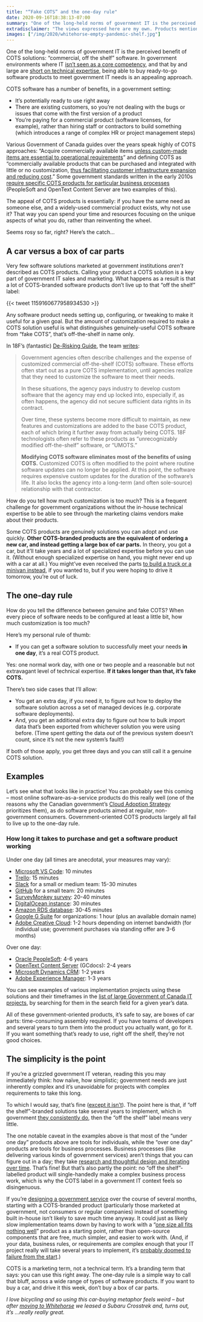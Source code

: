 ```yaml
---
title: "“Fake COTS” and the one-day rule"
date: 2020-09-16T18:38:13-07:00
summary: "One of the long-held norms of government IT is the perceived benefit of “commercial, off the shelf” software solutions. In government environments, being able to buy ready-to-go software products to meet government IT needs is appealing. In many cases, though, extensive customization requirements means that COTS purchases don’t live up to their promise. They’re marketed as a car and they turn out to be boxes of car parts: lots of time-consuming assembly required. Here’s a rule of thumb to tell the difference between genuine and fake COTS."
extradisclaimer: "The views expressed here are my own. Products mentioned in the examples below are not endorsements."
images: ["/img/2020/whitehorse-empty-pandemic-shelf.jpg"]
---
```


One of the long-held norms of government IT is the perceived benefit of COTS solutions: “commercial, off the shelf” software. In government environments where IT [isn’t seen as a core competency](/2020/05/20/the-cycle-of-bad-government-software/), and that by and large are [short on technical expertise](/2020/05/26/why-are-there-so-few-senior-developers-in-government/), being able to buy ready-to-go software products to meet government IT needs is an appealing approach.

COTS software has a number of benefits, in a government setting:

*   It’s potentially ready to use right away
*   There are existing customers, so you’re not dealing with the bugs or issues that come with the first version of a product
*   You’re paying for a commercial product (software licenses, for example), rather than hiring staff or contractors to build something (which introduces a range of complex HR or project management steps)

Various Government of Canada guides over the years speak highly of COTS approaches: “Acquire commercially available items [unless custom-made items are essential to operational requirements](https://www.tbs-sct.gc.ca/pol/doc-eng.aspx?id=14671)” and defining COTS as “commercially available products that can be purchased and integrated with little or no customization, [thus facilitating customer infrastructure expansion and reducing cost](https://www.tbs-sct.gc.ca/pm-gp/doc/pcrag-ecrpg/pcrag-ecrpgpr-eng.asp).” Some government standards written in the early 2010s [require specific COTS products for particular business processes](https://www.tbs-sct.gc.ca/pol/doc-eng.aspx?id=25687) (PeopleSoft and OpenText Content Server are two examples of this).

The appeal of COTS products is essentially: if you have the same need as someone else, and a widely-used commercial product exists, why not use it? That way you can spend your time and resources focusing on the unique aspects of what you do, rather than reinventing the wheel. 

Seems rosy so far, right? Here’s the catch…

## A car versus a box of car parts

Very few software solutions marketed at government institutions _aren’t_ described as COTS products. Calling your product a COTS solution is a key part of government IT sales and marketing. What happens as a result is that a lot of COTS-branded software products don’t live up to that “off the shelf” label:

{{< tweet 1159160677958934530 >}}

Any software product needs setting up, configuring, or tweaking to make it useful for a given goal. But the amount of customization required to make a COTS solution useful is what distinguishes genuinely-useful COTS software from “fake COTS”, that’s off-the-shelf in name only. 

In 18F’s (fantastic) [De-Risking Guide](https://derisking-guide.18f.gov/), the team [writes](https://derisking-guide.18f.gov/federal-field-guide/#consider-tradeoffs-in-build-or-buy-decisions-taking-all-factors-into-consideration):

> Government agencies often describe challenges and the expense of customized commercial off-the-shelf (COTS) software. These efforts often start out as a pure COTS implementation, until agencies realize that they need to customize the software to meet their needs. 
> 
> In these situations, the agency pays industry to develop custom software that the agency may end up locked into, especially if, as often happens, the agency did not secure sufficient data rights in its contract. 
> 
> Over time, these systems become more difficult to maintain, as new features and customizations are added to the base COTS product, each of which bring it further away from actually being COTS. 18F technologists often refer to these products as “unrecognizably modified off-the-shelf” software, or “UMOTS.”
> 
> **Modifying COTS software eliminates most of the benefits of using COTS.** Customized COTS is often modified to the point where routine software updates can no longer be applied. At this point, the software requires expensive custom updates for the duration of the software’s life. It also locks the agency into a long-term (and often sole-source) relationship with that contractor.

How do you tell how much customization is too much? This is a frequent challenge for government organizations without the in-house technical expertise to be able to see through the marketing claims vendors make about their products. 

Some COTS products are genuinely solutions you can adopt and use quickly. **Other COTS-branded products are the equivalent of ordering a new car, and instead getting a large box of car parts.** In theory, you got a car, but it’ll take years and a lot of specialized expertise before you can use it. (Without enough specialized expertise on hand, you might never end up with a car at all.) You might’ve even received the parts [to build a truck or a minivan instead](https://18f.gsa.gov/2019/03/26/when-to-use-COTS/), if you wanted to, but if you were hoping to drive it tomorrow, you’re out of luck.

## The one-day rule

How do you tell the difference between genuine and fake COTS? When every piece of software needs to be configured at least a little bit, how much customization is too much? 

Here’s my personal rule of thumb: 

*   If you can get a software solution to successfully meet your needs **in one day**, it’s a real COTS product. 

Yes: one normal work day, with one or two people and a reasonable but not extravagant level of technical expertise. **If it takes longer than that, it’s fake COTS.**

There’s two side cases that I’ll allow: 

*   You get an extra day, if you need it, to figure out how to deploy the software solution across a set of managed devices (e.g. corporate software deployments). 
*   And, you get an additional extra day to figure out how to bulk import data that’s been exported from whichever solution you were using before. (Time spent getting the data _out_ of the previous system doesn’t count, since it’s not the new system’s fault!) 

If both of those apply, you get three days and you can still call it a genuine COTS solution. 

## Examples

Let’s see what that looks like in practice! You can probably see this coming – most online software-as-a-service products do this really well (one of the reasons why the Canadian government’s [Cloud Adoption Strategy](https://www.canada.ca/en/government/system/digital-government/digital-government-innovations/cloud-services/government-canada-cloud-adoption-strategy.html#toc6) prioritizes them), as do software products aimed at regular, non-government consumers. Government-oriented COTS products largely all fail to live up to the one-day rule.

### How long it takes to purchase and get a software product working 

Under one day (all times are anecdotal, your measures may vary):

*   [Microsoft VS Code](https://code.visualstudio.com/): 10 minutes
*   [Trello](https://trello.com/en): 15 minutes
*   [Slack](https://slack.com/intl/en-ca/) for a small or medium team: 15-30 minutes
*   [GitHub](https://github.com/) for a small team: 20 minutes
*   [SurveyMonkey survey](https://www.surveymonkey.com/): 20-40 minutes
*   [DigitalOcean instance](https://www.digitalocean.com/): 30 minutes
*   [Amazon RDS database](https://aws.amazon.com/rds/aurora/): 30-45 minutes
*   [Google G Suite](https://gsuite.google.ca/intl/en_ca/) for organizations: 1 hour (plus an available domain name)
*   [Adobe Creative Cloud](https://www.adobe.com/ca/creativecloud.html): 1-2 hours depending on internet bandwidth (for individual use; government purchases via standing offer are 3-6 months)

Over one day:

*   [Oracle PeopleSoft](https://www.oracle.com/ca-en/applications/peoplesoft/): 4-6 years
*   [OpenText Content Server](https://www.opentext.com/products-and-solutions/products/enterprise-content-management/content-management) (GCdocs): 2-4 years
*   [Microsoft Dynamics CRM](https://dynamics.microsoft.com/en-ca/): 1-2 years
*   [Adobe Experience Manager](https://www.adobe.com/ca/marketing/experience-manager.html): 1-3 years

You can see examples of various implementation projects using these solutions and their timeframes in the [list of large Government of Canada IT projects](https://large-government-of-canada-it-projects.github.io/), by searching for them in the search field for a given year’s data.

All of these government-oriented products, it’s safe to say, are boxes of car parts: time-consuming assembly required. If you have teams of developers and several years to turn them into the product you actually want, go for it. If you want something that’s ready to use, right off the shelf, they’re not good choices.

## The simplicity is the point

If you’re a grizzled government IT veteran, reading this you may immediately think: how naïve, how simplistic; government needs are just inherently complex and it’s unavoidable for projects with complex requirements to take this long.

To which I would say, that’s fine ([except it isn’t](/2020/02/25/our-services-arent-working/)). The point here is that, if “off the shelf”-branded solutions take several years to implement, which in government [they consistently do](https://www.cbc.ca/news/canada/ottawa/phoenix-federal-government-report-lessons-1.4339476), then the “off the shelf” label means very little. 

The one notable caveat in the examples above is that most of the “under one day” products above are tools for individuals, while the “over one day” products are tools for business processes. Business processes (like delivering various kinds of government services) aren’t things that you can figure out in a day; they take [research and thoughtful design and iterating over time](/2020/02/27/user-needs-not-government-needs/). That’s fine! But that’s also partly the point: no “off the shelf”-labelled product will single-handedly make a complex business process work, which is why the COTS label in a government IT context feels so disingenuous. 

If you’re [designing a government service](/2020/06/16/building-digital-services-in-the-canadian-government/) over the course of several months, starting with a COTS-branded product (particularly those marketed at government, not consumers or regular companies) instead of something built in-house isn’t likely to save much time anyway. It could just as likely slow implementation teams down by having to work with a “[one size all fits nothing well](/2020/02/04/perils-of-standardization/)” product as a starting point, rather than open-source components that are free, much simpler, and easier to work with. (And, if your data, business rules, or requirements are complex enough that your IT project really will take several years to implement, it’s [probably doomed to failure from the start](https://waldo.jaquith.org/blog/2020/02/stop-procurement-failures/).) 

COTS is a marketing term, not a technical term. It’s a branding term that says: you can use this right away. The one-day rule is a simple way to call that bluff, across a wide range of types of software products. If you want to buy a car, and drive it this week, don’t buy a box of car parts. 

_I love bicycling and so using this car-buying metaphor feels weird – but after [moving to Whitehorse](/2019/12/17/moving-to-the-yukon/) we leased a Subaru Crosstrek and, turns out, it’s …really really great._
